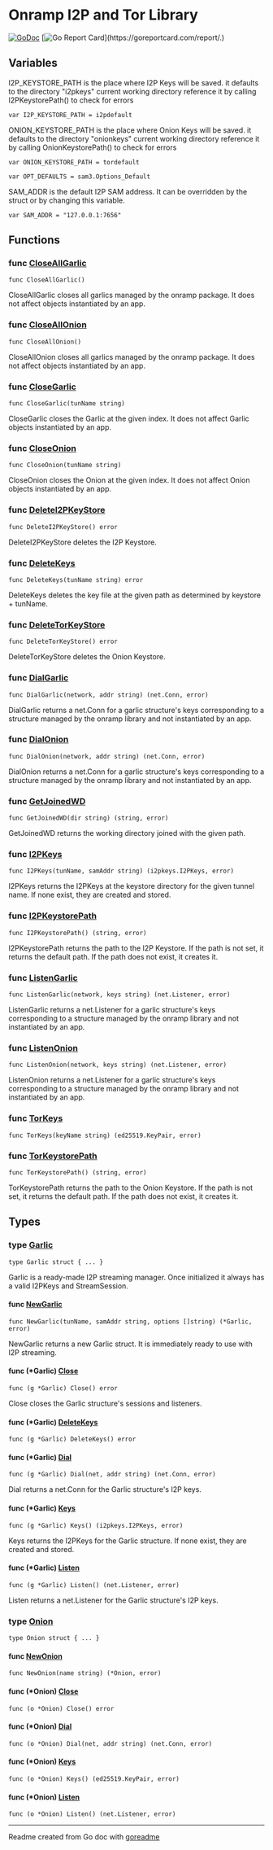 # Onramp I2P and Tor Library

[![GoDoc](https://img.shields.io/badge/pkg.go.dev-doc-blue)](http://pkg.go.dev/.)
[![Go Report Card](https://goreportcard.com/badge/.)](https://goreportcard.com/report/.)

## Variables

I2P_KEYSTORE_PATH is the place where I2P Keys will be saved.
it defaults to the directory "i2pkeys" current working directory
reference it by calling I2PKeystorePath() to check for errors

```golang
var I2P_KEYSTORE_PATH = i2pdefault
```

ONION_KEYSTORE_PATH is the place where Onion Keys will be saved.
it defaults to the directory "onionkeys" current working directory
reference it by calling OnionKeystorePath() to check for errors

```golang
var ONION_KEYSTORE_PATH = tordefault
```

```golang
var OPT_DEFAULTS = sam3.Options_Default
```

SAM_ADDR is the default I2P SAM address. It can be overridden by the
struct or by changing this variable.

```golang
var SAM_ADDR = "127.0.0.1:7656"
```

## Functions

### func [CloseAllGarlic](/garlic.go#L209)

`func CloseAllGarlic()`

CloseAllGarlic closes all garlics managed by the onramp package. It does not
affect objects instantiated by an app.

### func [CloseAllOnion](/onion.go#L155)

`func CloseAllOnion()`

CloseAllOnion closes all garlics managed by the onramp package. It does not
affect objects instantiated by an app.

### func [CloseGarlic](/garlic.go#L218)

`func CloseGarlic(tunName string)`

CloseGarlic closes the Garlic at the given index. It does not affect Garlic
objects instantiated by an app.

### func [CloseOnion](/onion.go#L164)

`func CloseOnion(tunName string)`

CloseOnion closes the Onion at the given index. It does not affect Onion
objects instantiated by an app.

### func [DeleteI2PKeyStore](/common.go#L57)

`func DeleteI2PKeyStore() error`

DeleteI2PKeyStore deletes the I2P Keystore.

### func [DeleteKeys](/garlic.go#L157)

`func DeleteKeys(tunName string) error`

DeleteKeys deletes the key file at the given path as determined by
keystore + tunName.

### func [DeleteTorKeyStore](/common.go#L75)

`func DeleteTorKeyStore() error`

DeleteTorKeyStore deletes the Onion Keystore.

### func [DialGarlic](/garlic.go#L244)

`func DialGarlic(network, addr string) (net.Conn, error)`

DialGarlic returns a net.Conn for a garlic structure's keys
corresponding to a structure managed by the onramp library
and not instantiated by an app.

### func [DialOnion](/onion.go#L186)

`func DialOnion(network, addr string) (net.Conn, error)`

DialOnion returns a net.Conn for a garlic structure's keys
corresponding to a structure managed by the onramp library
and not instantiated by an app.

### func [GetJoinedWD](/common.go#L14)

`func GetJoinedWD(dir string) (string, error)`

GetJoinedWD returns the working directory joined with the given path.

### func [I2PKeys](/garlic.go#L171)

`func I2PKeys(tunName, samAddr string) (i2pkeys.I2PKeys, error)`

I2PKeys returns the I2PKeys at the keystore directory for the given
tunnel name. If none exist, they are created and stored.

### func [I2PKeystorePath](/common.go#L46)

`func I2PKeystorePath() (string, error)`

I2PKeystorePath returns the path to the I2P Keystore. If the
path is not set, it returns the default path. If the path does
not exist, it creates it.

### func [ListenGarlic](/garlic.go#L232)

`func ListenGarlic(network, keys string) (net.Listener, error)`

ListenGarlic returns a net.Listener for a garlic structure's keys
corresponding to a structure managed by the onramp library
and not instantiated by an app.

### func [ListenOnion](/onion.go#L174)

`func ListenOnion(network, keys string) (net.Listener, error)`

ListenOnion returns a net.Listener for a garlic structure's keys
corresponding to a structure managed by the onramp library
and not instantiated by an app.

### func [TorKeys](/onion.go#L116)

`func TorKeys(keyName string) (ed25519.KeyPair, error)`

### func [TorKeystorePath](/common.go#L64)

`func TorKeystorePath() (string, error)`

TorKeystorePath returns the path to the Onion Keystore. If the
path is not set, it returns the default path. If the path does
not exist, it creates it.

## Types

### type [Garlic](/garlic.go#L19)

`type Garlic struct { ... }`

Garlic is a ready-made I2P streaming manager. Once initialized it always
has a valid I2PKeys and StreamSession.

#### func [NewGarlic](/garlic.go#L140)

`func NewGarlic(tunName, samAddr string, options []string) (*Garlic, error)`

NewGarlic returns a new Garlic struct. It is immediately ready to use with
I2P streaming.

#### func (*Garlic) [Close](/garlic.go#L111)

`func (g *Garlic) Close() error`

Close closes the Garlic structure's sessions and listeners.

#### func (*Garlic) [DeleteKeys](/garlic.go#L134)

`func (g *Garlic) DeleteKeys() error`

#### func (*Garlic) [Dial](/garlic.go#L99)

`func (g *Garlic) Dial(net, addr string) (net.Conn, error)`

Dial returns a net.Conn for the Garlic structure's I2P keys.

#### func (*Garlic) [Keys](/garlic.go#L126)

`func (g *Garlic) Keys() (i2pkeys.I2PKeys, error)`

Keys returns the I2PKeys for the Garlic structure. If none
exist, they are created and stored.

#### func (*Garlic) [Listen](/garlic.go#L81)

`func (g *Garlic) Listen() (net.Listener, error)`

Listen returns a net.Listener for the Garlic structure's I2P keys.

### type [Onion](/onion.go#L21)

`type Onion struct { ... }`

#### func [NewOnion](/onion.go#L110)

`func NewOnion(name string) (*Onion, error)`

#### func (*Onion) [Close](/onion.go#L102)

`func (o *Onion) Close() error`

#### func (*Onion) [Dial](/onion.go#L98)

`func (o *Onion) Dial(net, addr string) (net.Conn, error)`

#### func (*Onion) [Keys](/onion.go#L106)

`func (o *Onion) Keys() (ed25519.KeyPair, error)`

#### func (*Onion) [Listen](/onion.go#L94)

`func (o *Onion) Listen() (net.Listener, error)`

---
Readme created from Go doc with [goreadme](https://github.com/posener/goreadme)
